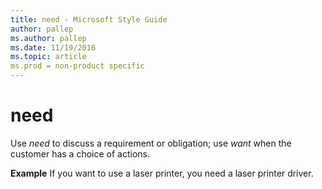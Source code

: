 ```yaml
---
title: need - Microsoft Style Guide
author: pallep
ms.author: pallep
ms.date: 11/19/2016
ms.topic: article
ms.prod = non-product specific
---
```


# need

Use *need* to discuss a requirement or obligation; use *want* when the customer has a choice of actions.

**Example**
If you want to use a laser printer, you need a laser printer driver.
